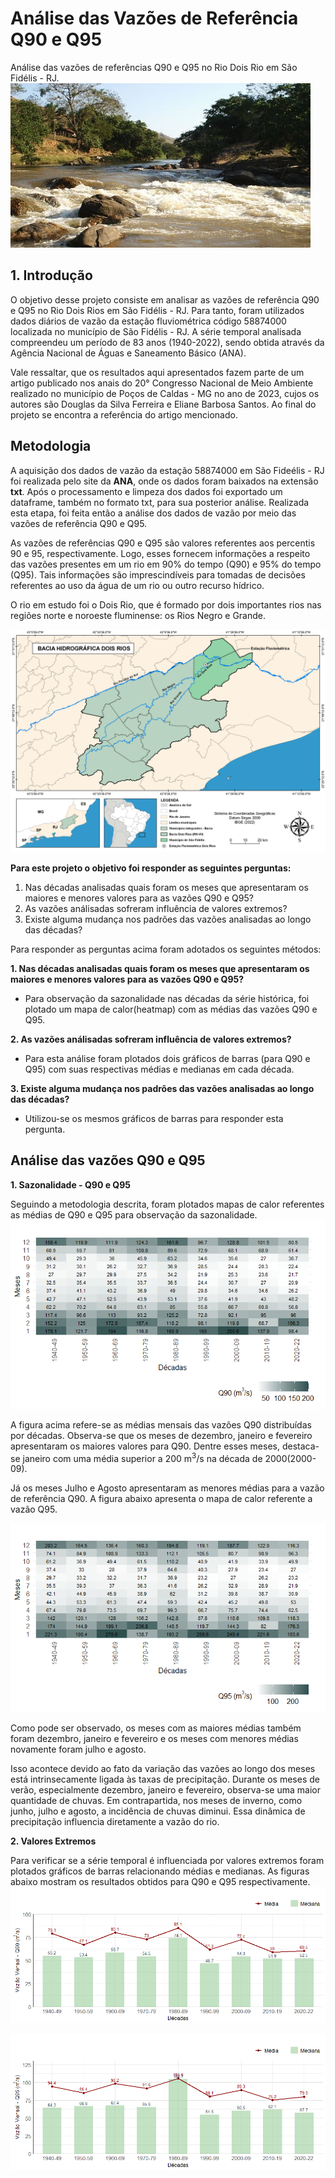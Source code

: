 # Análise das Vazões de Referência Q90 e Q95
Análise das vazões de referências Q90 e Q95 no Rio Dois Rio em São Fidélis - RJ.
![Alt text](https://github.com/douglassferreira/Analise-de-Vaz-es-Q90-e-Q95/blob/main/img/Rio-Dois-Rios-em-Sao-Fidelis-1.jpg)

## 1. Introdução
O objetivo desse projeto consiste em analisar as vazões de referência Q90 e Q95 no Rio Dois Rios em São Fidélis - RJ. Para tanto, foram utilizados dados diários de vazão da estação fluviométrica código 58874000 localizada no município de São Fidélis - RJ. A série temporal analisada compreendeu um período de 83 anos (1940-2022), sendo obtida através da Agência Nacional de Águas e Saneamento Básico (ANA).

Vale ressaltar, que os resultados aqui apresentados fazem parte de um artigo publicado nos anais do 20° Congresso Nacional de Meio Ambiente realizado no município de Poços de Caldas - MG no ano de 2023, cujos os autores são Douglas da Silva Ferreira e Eliane Barbosa Santos. Ao final do projeto se encontra a referência do artigo mencionado.

## Metodologia
A aquisição dos dados de vazão da estação 58874000 em São Fideélis - RJ foi realizada pelo site da **ANA**, onde os dados foram baixados na extensão **txt**. Após o processamento e limpeza dos dados foi exportado um dataframe, também no formato txt, para sua posterior análise. Realizada esta etapa, foi feita então a análise dos dados de vazão por meio das vazões de referência Q90 e Q95.

As vazões de referências Q90 e Q95 são valores referentes aos percentis 90 e 95, respectivamente. Logo, esses fornecem informações a respeito das vazões presentes em um rio em 90% do tempo (Q90) e 95% do tempo (Q95). Tais informações são imprescindíveis para tomadas de decisões referentes ao uso da água de um rio ou outro recurso hídrico.   

O rio em estudo foi o Dois Rio, que é formado por dois importantes rios nas regiões norte e noroeste fluminense: os Rios Negro e Grande.

![](https://github.com/douglassferreira/Analise-de-Vaz-es-Q90-e-Q95/blob/main/img/Bacia%20Dois%20Rios.png)

**Para este projeto o objetivo foi responder as seguintes perguntas:**
1. Nas décadas analisadas quais foram os meses que apresentaram os maiores e menores valores para as vazões Q90 e Q95?
1. As vazões análisadas sofreram influência de valores extremos?
1. Existe alguma mudança nos padrões das vazões analisadas ao longo das décadas?

Para responder as perguntas acima foram adotados os seguintes métodos:

**1. Nas décadas analisadas quais foram os meses que apresentaram os maiores e menores valores para as vazões Q90 e Q95?**
- Para observação da sazonalidade nas décadas da série histórica, foi plotado um mapa de calor(heatmap) com as médias das vazões Q90 e Q95.
  
**2. As vazões análisadas sofreram influência de valores extremos?**
  - Para esta análise foram plotados dois gráficos de barras (para Q90 e Q95) com suas respectivas médias e medianas em cada década.

**3. Existe alguma mudança nos padrões das vazões analisadas ao longo das décadas?**
  - Utilizou-se os mesmos gráficos de barras para responder esta pergunta. 

## Análise das vazões Q90 e Q95
**1. Sazonalidade - Q90 e Q95** 

Seguindo a metodologia descrita, foram plotados mapas de calor referentes as médias de Q90 e Q95 para observação da sazonalidade. 
![](https://github.com/douglassferreira/Analise-de-Vaz-es-Q90-e-Q95/blob/main/img/Heatmap_90.png)

A figura acima refere-se as médias mensais das vazões Q90 distribuídas por décadas. Observa-se que os meses de dezembro, janeiro e fevereiro apresentaram os maiores valores para Q90. Dentre esses meses, destaca-se janeiro com uma média superior a 200 m<sup>3</sup>/s na década de 2000(2000-09).  

Já os meses Julho e Agosto apresentaram as menores médias para a vazão de referência Q90. A figura abaixo apresenta o mapa de calor referente a vazão Q95. 

![](https://github.com/douglassferreira/Analise-de-Vaz-es-Q90-e-Q95/blob/main/img/Heatmap_Q95.png)

Como pode ser observado, os meses com as maiores médias também foram dezembro, janeiro e fevereiro e os meses com menores médias novamente foram julho e agosto. 

Isso acontece devido ao fato da variação das vazões ao longo dos meses está intrinsecamente ligada às taxas de precipitação. Durante os meses de verão, especialmente dezembro, janeiro e fevereiro, observa-se uma maior quantidade de chuvas. Em contrapartida, nos meses de inverno, como junho, julho e agosto, a incidência de chuvas diminui. Essa dinâmica de precipitação influencia diretamente a vazão do rio.

**2. Valores Extremos**

Para verificar se a série temporal é influenciada por valores extremos foram plotados gráficos de barras relacionando médias e medianas. As figuras abaixo mostram os resultados obtidos para Q90 e Q95 respectivamente. 
![](https://github.com/douglassferreira/Analise-de-Vaz-es-Q90-e-Q95/blob/main/img/Mensal_Q90.png)

![](https://github.com/douglassferreira/Analise-de-Vaz-es-Q90-e-Q95/blob/main/img/Mensa_Q95.png)
